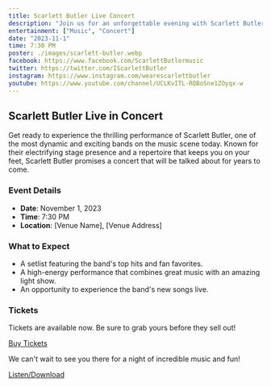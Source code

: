 ```yaml
---
title: Scarlett Butler Live Concert
description: "Join us for an unforgettable evening with Scarlett Butler, as they bring their exhilarating performance to our city. Expect a night filled with vibrant music, energy, and the band's greatest hits. Don't miss out on this spectacular concert experience!"
entertainment: ["Music", "Concert"]
date: "2023-11-1"
time: 7:30 PM
poster: ./images/scarlett-butler.webp
facebook: https://www.facebook.com/ScarlettButlermusic
twitter: https://twitter.com/IScarlettButler
instagram: https://www.instagram.com/wearescarlettbutler
youtube: https://www.youtube.com/channel/UCLKvITL-RQBoSne1ZOyqx-w
---
```



## Scarlett Butler Live in Concert

Get ready to experience the thrilling performance of Scarlett Butler, one of the most dynamic and exciting bands on the music scene today. Known for their electrifying stage presence and a repertoire that keeps you on your feet, Scarlett Butler promises a concert that will be talked about for years to come.

### Event Details

- **Date**: November 1, 2023
- **Time**: 7:30 PM
- **Location**: [Venue Name], [Venue Address]

### What to Expect

- A setlist featuring the band's top hits and fan favorites.
- A high-energy performance that combines great music with an amazing light show.
- An opportunity to experience the band's new songs live.

### Tickets

Tickets are available now. Be sure to grab yours before they sell out!

[Buy Tickets](#)

We can't wait to see you there for a night of incredible music and fun!


[Listen/Download](https://push.fm/fl/grkng1ie)
